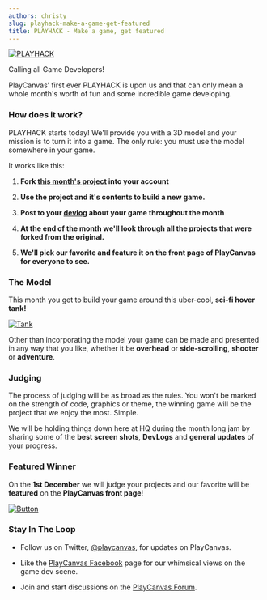 ```yaml
---
authors: christy
slug: playhack-make-a-game-get-featured
title: PLAYHACK - Make a game, get featured
---
```


[![PLAYHACK](/img/PLAYHACK_clear.png)](/img/PLAYHACK_clear.png)

Calling all Game Developers!

PlayCanvas’ first ever PLAYHACK is upon us and that can only mean a whole month's worth of fun and some incredible game developing.

### How does it work?

PLAYHACK starts today! We'll provide you with a 3D model and your mission is to turn it into a game. The only rule: you must use the model somewhere in your game.

It works like this:

1. **Fork [this month's project](https://playcanvas.com/project/331485/overview/playhack-nov-14) into your account**

2. **Use the project and it's contents to build a new game.**

3. **Post to your [devlog](https://blog.playcanvas.com/the-devlog-playcanvas-community-feature/) about your game throughout the month**

4. **At the end of the month we'll look through all the projects that were forked from the original.**

5. **We'll pick our favorite and feature it on the front page of PlayCanvas for everyone to see.**

### The Model

This month you get to build your game around this uber-cool, **sci-fi hover tank!**

[![Tank](/img/tank.jpg)](/img/tank.jpg)

Other than incorporating the model your game can be made and presented in any way that you like, whether it be **overhead** or **side-scrolling**, **shooter** or **adventure**.

### Judging

The process of judging will be as broad as the rules. You won't be marked on the strength of code, graphics or theme, the winning game will be the project that we enjoy the most. Simple.

We will be holding things down here at HQ during the month long jam by sharing some of the **best screen shots**, **DevLogs** and **general updates** of your progress.

### Featured Winner

On the **1st December** we will judge your projects and our favorite will be **featured** on the **PlayCanvas front page**!

[![Button](/img/button-1.png)](https://playcanvas.com/project/331485/overview/playhack-nov-14)

### Stay In The Loop

- Follow us on Twitter, [@playcanvas](https://twitter.com/playcanvas), for updates on PlayCanvas.

- Like the [PlayCanvas Facebook](https://facebook.com/playcanvas) page for our whimsical views on the game dev scene.

- Join and start discussions on the [PlayCanvas Forum](https://forum.playcanvas.com/).
